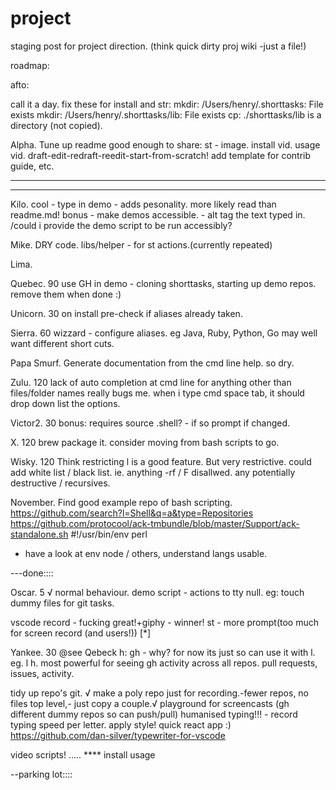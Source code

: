 # project

staging post for project direction. (think quick dirty proj wiki -just a file!)

roadmap:

afto:

call it a day.
fix these for install and str:
mkdir: /Users/henry/.shorttasks: File exists
mkdir: /Users/henry/.shorttasks/lib: File exists
cp: ./shorttasks/lib is a directory (not copied).

Alpha.
Tune up readme good enough to share:
st - image.
install vid.
usage vid.
draft-edit-redraft-reedit-start-from-scratch!
add template for contrib guide, etc.

---

---

Kilo.
cool - type in demo - adds pesonality. more likely read than readme.md!
bonus - make demos accessible. - alt tag the text typed in. /could i provide
the demo script to be run accessibly?

Mike.
DRY code.
libs/helper - for st actions.(currently repeated)

Lima.

Quebec. 90
use GH in demo -
cloning shorttasks,
starting up demo repos.
remove them when done :)

Unicorn. 30
on install pre-check if aliases already taken.

Sierra. 60
wizzard - configure aliases.
eg Java, Ruby, Python, Go may well want different short cuts.

Papa Smurf.
Generate documentation from the cmd line help.
so dry.

Zulu. 120
lack of auto completion at cmd line for anything other than files/folder names really bugs me.
when i type
cmd space tab, it should drop down list the options.

Victor2. 30
bonus:
requires source .shell? - if so prompt if changed.

X. 120
brew package it.
consider moving from bash scripts to go.

Wisky. 120
Think restricting l is a good feature. But very restrictive.
could add white list / black list.
ie. anything -rf / F disallwed. any potentially destructive / recursives.

November.
Find good example repo of bash scripting.
https://github.com/search?l=Shell&q=a&type=Repositories
https://github.com/protocool/ack-tmbundle/blob/master/Support/ack-standalone.sh
#!/usr/bin/env perl

- have a look at env node / others, understand langs usable.

---done::::

Oscar. 5 √ normal behaviour.
demo script - actions to tty null.
eg: touch dummy files for git tasks.

vscode record - fucking great!+giphy - winner!
st - more prompt(too much for screen record (and users!)) [*]

Yankee. 30 @see Qebeck
h: gh - why? for now its just so can use it with l. eg. l h.
most powerful for seeing gh activity across all repos. pull requests, issues, activity.

tidy up repo's git. √
make a poly repo just for recording.-fewer repos, no files top level,- just copy a couple.√
playground for screencasts (gh different dummy repos so can push/pull)
humanised typing!!! - record typing speed per letter. apply style! quick react app :)
https://github.com/dan-silver/typewriter-for-vscode

video scripts! ..... \*\*\*\*
install
usage

--parking lot::::
